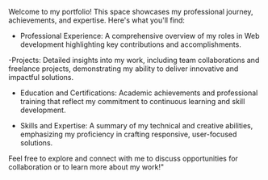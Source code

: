 Welcome to my portfolio! This space showcases my professional journey, achievements, and expertise. Here's what you'll find:

- Professional Experience: A comprehensive overview of my roles in Web development highlighting key contributions and accomplishments.  

-Projects: Detailed insights into my work, including team collaborations and freelance projects, demonstrating my ability to deliver innovative and impactful solutions.  

- Education and Certifications: Academic achievements and professional training that reflect my commitment to continuous learning and skill development.  

- Skills and Expertise: A summary of my technical and creative abilities, emphasizing my proficiency in crafting responsive, user-focused solutions.  

Feel free to explore and connect with me to discuss opportunities for collaboration or to learn more about my work!"